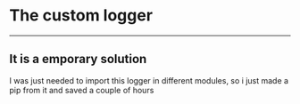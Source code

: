 
# The custom logger

---

## It is a emporary solution

I was just needed to import this logger in different modules, so i just made a pip from it and saved a couple of hours

